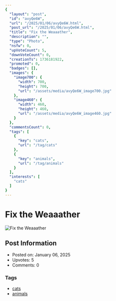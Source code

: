 ```yaml
---
{
  "layout": "post",
  "id": "avyQe6W",
  "url": "/2025/01/06/avyQe6W.html",
  "post_url": "/2025/01/06/avyQe6W.html",
  "title": "Fix the Weaaather",
  "description": "",
  "type": "Photo",
  "nsfw": 0,
  "upVoteCount": 5,
  "downVoteCount": 0,
  "creationTs": 1736181922,
  "promoted": 0,
  "badges": [],
  "images": {
    "image700": {
      "width": 700,
      "height": 700,
      "url": "/assets/media/avyQe6W_image700.jpg"
    },
    "image460": {
      "width": 460,
      "height": 460,
      "url": "/assets/media/avyQe6W_image460.jpg"
    }
  },
  "commentsCount": 0,
  "tags": [
    {
      "key": "cats",
      "url": "/tag/cats"
    },
    {
      "key": "animals",
      "url": "/tag/animals"
    }
  ],
  "interests": [
    "cats"
  ]
}
---
```


# Fix the Weaaather

![Fix the Weaaather](/assets/media/avyQe6W_image700.jpg)

## Post Information

- Posted on: January 06, 2025
- Upvotes: 5
- Comments: 0

### Tags

- [cats](/tag/cats)
- [animals](/tag/animals)
